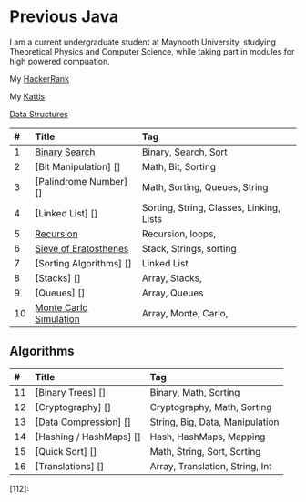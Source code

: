 # Previous Java

I am a current undergraduate student at Maynooth University, studying Theoretical Physics and Computer Science, while taking part in modules for high powered compuation.

My  [HackerRank][001]

My  [Kattis][002]



 [Data Structures][003] 

| #    | Title                                     | Tag                                      |
| :--- | :---------------------------------------  | :--------------------------------------- |
| 1    | [Binary Search][007]                      | Binary, Search, Sort                     |
| 2    | [Bit Manipulation] []                     | Math, Bit, Sorting                       |
| 3    | [Palindrome Number] []                    | Math, Sorting, Queues, String            |
| 4    | [Linked List] []                          | Sorting, String, Classes, Linking, Lists |
| 5    | [Recursion][005]                          | Recursion, loops,                        |
| 6    | [Sieve of Eratosthenes][006]              | Stack, Strings, sorting                  |
| 7    | [Sorting Algorithms] []                   | Linked List                              |
| 8    | [Stacks] []                               | Array, Stacks,                           |
| 9    | [Queues] []                               | Array, Queues                            |
| 10   | [Monte Carlo Simulation][004]             | Array, Monte, Carlo,                     |

## Algorithms 

| #    | Title                                     | Tag                              |
| :--- | :---------------------------------------  | :------------------------------- |
| 11   | [Binary Trees] []                         | Binary, Math, Sorting            |
| 12   | [Cryptography] []                         | Cryptography, Math, Sorting      |
| 13   | [Data Compression] []                     | String, Big, Data, Manipulation  |
| 14   | [Hashing / HashMaps] []                   | Hash, HashMaps, Mapping          |
| 15   | [Quick Sort] []                           | Math, String, Sort, Sorting      |
| 16   | [Translations] []                         | Array, Translation, String, Int  |





[001]: https://www.hackerrank.com/ross_ward_2017
[002]: https://open.kattis.com/users/ross-ward
[003]: https://github.com/Ross-Ward/Previous-Java/tree/master/Data%20Structures
[004]: https://github.com/Ross-Ward/Previous-Java/tree/master/Data%20Structures/Monte%20Carlo%20Simulation
[005]: https://github.com/Ross-Ward/Previous-Java/tree/master/Data%20Structures/Recursion
[006]: https://github.com/Ross-Ward/Previous-Java/tree/master/Data%20Structures/Sieve%20of%20Eratosthenes
[007]: https://github.com/Ross-Ward/Previous-Java/tree/master/Data%20Structures/Binary%20Search
[008]: 
[027]: 
[028]: 
[035]: 
[038]: 
[053]: 
[058]: 
[066]: 
[067]: 
[069]: 
[070]: 
[083]: 
[088]: 
[100]: 
[101]: 
[104]: 
[107]: 
[108]: 
[110]: 
[111]: 
[112]: 

